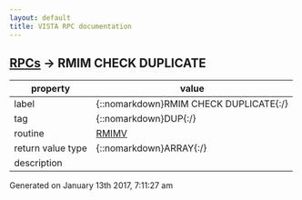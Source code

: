 ```yaml
---
layout: default
title: VISTA RPC documentation
---
```




## [RPCs](TableOfContent.md) &#8594; RMIM CHECK DUPLICATE 

 property | value 
--- | --- 
 label | {::nomarkdown}RMIM CHECK DUPLICATE{:/}
 tag | {::nomarkdown}DUP{:/}
 routine | [RMIMV](http://code.osehra.org/dox/Routine_RMIMV_source.html)
 return value type | {::nomarkdown}ARRAY{:/}
 description | 




 Generated on January 13th 2017, 7:11:27 am